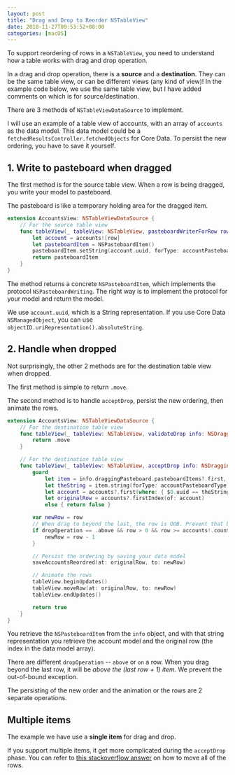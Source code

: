 ```yaml
---
layout: post
title: "Drag and Drop to Reorder NSTableView"
date: 2018-11-27T09:53:52+08:00
categories: [macOS]
---
```


To support reordering of rows in a `NSTableView`, you need to understand how a table works with drag and drop operation.

In a drag and drop operation, there is a **source** and a **destination**. They can be the same table view, or can be different views (any kind of view)! In the example code below, we use the same table view, but I have added comments on which is for source/destination.

There are 3 methods of `NSTableViewDataSource` to implement.

I will use an example of a table view of accounts, with an array of `accounts` as the data model. This data model could be a `fetchedResultsController.fetchedObjects` for Core Data. To persist the new ordering, you have to save it yourself.

## 1. Write to pasteboard when dragged

The first method is for the source table view. When a row is being dragged, you write your model to pasteboard.

The pasteboard is like a temporary holding area for the dragged item.

```swift
extension AccountsView: NSTableViewDataSource {
    // For the source table view
    func tableView(_ tableView: NSTableView, pasteboardWriterForRow row: Int) -> NSPasteboardWriting? {
        let account = accounts![row]
        let pasteboardItem = NSPasteboardItem()
        pasteboardItem.setString(account.uuid, forType: accountPasteboardType)
        return pasteboardItem
    }
}
```

The method returns a concrete `NSPasteboardItem`, which implements the protocol `NSPasteboardWriting`. The right way is to implement the protocol for your model and return the model.

We use `account.uuid`, which is a String representation. If you use Core Data `NSManagedObject`, you can use `objectID.uriRepresentation().absoluteString`.


## 2. Handle when dropped

Not surprisingly, the other 2 methods are for the destination table view when dropped.

The first method is simple to return `.move`.

The second method is to handle `acceptDrop`, persist the new ordering, then animate the rows.

```swift
extension AccountsView: NSTableViewDataSource {
    // For the destination table view
    func tableView(_ tableView: NSTableView, validateDrop info: NSDraggingInfo, proposedRow row: Int, proposedDropOperation dropOperation: NSTableView.DropOperation) -> NSDragOperation {
        return .move
    }

    // For the destination table view
    func tableView(_ tableView: NSTableView, acceptDrop info: NSDraggingInfo, row: Int, dropOperation: NSTableView.DropOperation) -> Bool {
        guard
            let item = info.draggingPasteboard.pasteboardItems?.first,
            let theString = item.string(forType: accountPasteboardType),
            let account = accounts?.first(where: { $0.uuid == theString }),
            let originalRow = accounts?.firstIndex(of: account)
            else { return false }

        var newRow = row
        // When drag to beyond the last, the row is OOB. Prevent that by normalizing newRow.
        if dropOperation == .above && row > 0 && row >= accounts!.count {
            newRow = row - 1
        }

        // Persist the ordering by saving your data model
        saveAccountsReordred(at: originalRow, to: newRow)

        // Animate the rows
        tableView.beginUpdates()
        tableView.moveRow(at: originalRow, to: newRow)
        tableView.endUpdates()

        return true
    }
}
```

You retrieve the `NSPasteboardItem` from the `info` object, and with that string representation you retrieve the account model and the original row (the index in the data model array).

There are different `dropOperation` -- `above` or `on` a row. When you drag beyond the last row, it will be _above the (last row + 1) item_. We prevent the out-of-bound exception.

The persisting of the new order and the animation or the rows are 2 separate operations.

## Multiple items

The example we have use a **single item** for drag and drop.

If you support multiple items, it get more complicated during the `acceptDrop` phase. You can refer to [this stackoverflow answer](https://stackoverflow.com/a/52368491/242682) on how to move all of the rows.
